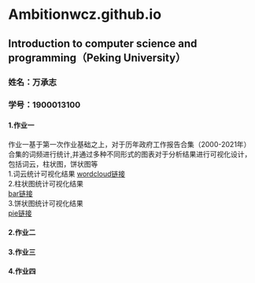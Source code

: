 # Ambitionwcz.github.io
## Introduction to computer science and programming（Peking University） 

### 姓名：万承志
### 学号：1900013100

#### 1.作业一
作业一基于第一次作业基础之上，对于历年政府工作报告合集（2000-2021年）合集的词频进行统计,并通过多种不同形式的图表对于分析结果进行可视化设计，包括词云，柱状图，饼状图等  
1.词云统计可视化结果 
[wordcloud链接](https://Ambitionwcz.github.io/历年政府工作报告合集词云.html)  
2.柱状图统计可视化结果  
[bar链接](https://Ambitionwcz.github.io/历年政府工作报告词频统计柱状图.html)  
3.饼状图统计可视化结果  
[pie链接](https://Ambitionwcz.github.io/历年政府工作报告饼状图.html)  



#### 2.作业二

#### 3.作业三


#### 4.作业四



